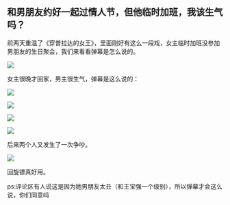 ## 和男朋友约好一起过情人节，但他临时加班，我该生气吗？

前两天重温了《穿普拉达的女王》，里面刚好有这么一段戏，女主临时加班没参加男朋友的生日聚会，我们来看看弹幕是怎么说的。

![](https://pica.zhimg.com/v2-796a981faecd8b5c9c2e9ecef17d8636_r.jpg?source=1940ef5c)

女主很晚才回家，男主很生气，弹幕是这么说的：

![](https://picx.zhimg.com/v2-3589d98a68ca4f7c04472ba5f9a4d456_r.jpg?source=1940ef5c)

![](https://pic1.zhimg.com/v2-7e2758baf40cc4ae7db0b6d17862ae1f_r.jpg?source=1940ef5c)

![](https://pic1.zhimg.com/v2-e4604df5f459f56a9f61a1ed8fa0fe60_r.jpg?source=1940ef5c)

![](https://picx.zhimg.com/v2-ced624a8b968890a1249149a78524781_r.jpg?source=1940ef5c)

后来两个人又发生了一次争吵。

![](https://pic1.zhimg.com/v2-c696fd9538120c0d2258a1d74602533d_r.jpg?source=1940ef5c)

回旋镖真好用。

ps:评论区有人说这是因为她男朋友太丑（和王宝强一个级别），所以弹幕才会这么说，你们同意吗